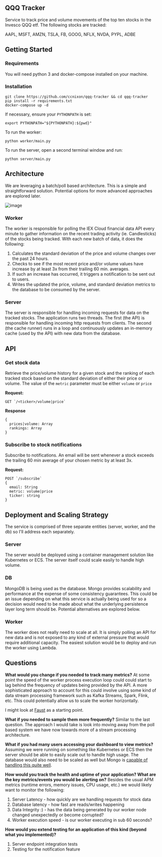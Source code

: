 ## QQQ Tracker
Service to track price and volume movements of the top ten stocks in the Invesco QQQ etf. The following stocks are tracked:

AAPL, MSFT, AMZN, TSLA, FB, GOOG, NFLX, NVDA, PYPL, ADBE

## Getting Started
### Requirements
You will need python 3 and docker-compose installed on your machine.

### Installation
```
git clone https://github.com/ccnixon/qqq-tracker && cd qqq-tracker
pip install -r requirements.txt
docker-compose up -d
```

If necessary, ensure your `PYTHONPATH` is set:
```
export PYTHONPATH="${PYTHONPATH}:${pwd}"
```

To run the worker:
```
python worker/main.py
```

To run the server, open a second terminal window and run:
```
python server/main.py
```
## Architecture
We are leveraging a batch/poll based architecture. This is a simple and straightforward solution. Potential options for more advanced approaches are explored later.

![image](https://user-images.githubusercontent.com/12958606/105150630-4a090000-5b05-11eb-980b-b2f0fb2cb790.png)

### Worker
The worker is responsible for polling the IEX Cloud financial data API every minute to gather information on the recent trading activity (ie. Candlesticks) of the stocks being tracked. With each new batch of data, it does the following:

1. Calculates the standard deviation of the price and volume changes over the past 24 hours.
2. Checks to see if the most recent price and/or volume values have increase by at least 3x from their trailing 60 min. averages. 
3. If such an increase has occurred, it triggers a notification to be sent out to users.
4. Writes the updated the price, volume, and standard deviation metrics to the database to be consumed by the server.

### Server
The server is responsible for handling incoming requests for data on the tracked stocks. The application runs two threads. The first (the API) is responsible for handling incoming http requests from clients. The second (the cache runner) runs in a loop and continuously updates an in-memory cache (used by the API) with new data from the database.

## API
### Get stock data
Retrieve the price/volume history for a given stock and the ranking of each tracked stock based on the standard deviation of either their price or volume. The value of the `metric` parameter must be either `volume` or `price`

**Request:**
```
GET `/<ticker>/volume|price`
```
**Response**
```
{
  prices|volume: Array
  rankings: Array
}
```

### Subscribe to stock notifications
Subscribe to notifications. An email will be sent whenever a stock exceeds the trailing 60 min average of your chosen metric by at least 3x.

**Request:**
```
POST `/subscribe`
{
  email: String
  metric: volume|price
  ticker: string
}
```

## Deployment and Scaling Strategy
The service is comprised of three separate entities (server, worker, and the db) so I'll address each separately.

### Server
The server would be deployed using a container management solution like Kubernetes or ECS. The server itself could scale easily to handle high volume.

### DB
MongoDB is being used as the database. Mongo provides scalability and performance at the expense of some consistency guarantees. This could be an issue depending on what this service is actually being used for so a decision would need to be made about what the underlying persistence layer long term should be. Potential alternatives are explored below.

### Worker
The worker does not really need to scale at all. It is simply polling an API for new data and is not exposed to any kind of external pressure that would require additional capacity. The easiest solution would be to deploy and run the worker using Lambda.

## Questions
**What would you change if you needed to track many metrics?**
At some point the speed of the worker process execution loop could could start to lag behind the frequency of updates being provided by the API. A more sophisticated approach to account for this could involve using some kind of data stream processing framework such as Kafka Streams, Spark, Flink, etc. This could potentially allow us to scale the worker horizontally.

I might look at [Faust](https://faust.readthedocs.io/en/latest/) as a starting point.

**What if you needed to sample them more frequently?**
Similar to the last question. The approach I would take is look into moving away from the poll based system we have now towards more of a stream processing architecture.

**What if you had many users accessing your dashboard to view metrics?**
Assuming we were running on something like Kubernetes or ECS then the server should be able to easily scale out to handle high usage. The database would also need to be scaled as well but Mongo is [capable of handling this quite well](https://www.mongodb.com/blog/post/crittercism-scaling-to-billions-of-requests-per).

**How would you track the health and uptime of your application?  What are the key metrics/events you would be alerting on?**
Besides the usual APM metrics (runtime errors, memory issues, CPU usage, etc.) we would likely want to monitor the following:
1. Server Latency - how quickly are we handling requests for stock data
2. Database latency - how fast are reads/writes happening
3. Data Integrity :) - has the data being generated by our worker node changed unexpectedly or become corrupted?
4. Worker execution speed - is our worker executing in sub 60 seconds?

**How would you extend testing for an application of this kind (beyond what you implemented)?**
1. Server endpoint integration tests
2. Testing for the notification feature
